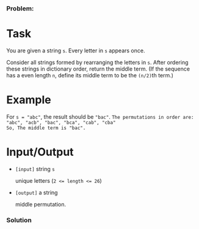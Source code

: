 ### Problem:
<h1 id="task">Task</h1>
<p> You are given a string <code>s</code>. Every letter in <code>s</code> appears once. </p>
<p> Consider all strings formed by rearranging the letters in <code>s</code>. After ordering these strings in dictionary order, return the middle term. (If the sequence has a even length <code>n</code>, define its middle term to be the <code>(n/2)</code>th term.)</p>
<h1 id="example">Example</h1>
<p> For <code>s = &quot;abc&quot;</code>, the result should be <code>&quot;bac&quot;</code>.
<code>The permutations in order are:
&quot;abc&quot;, &quot;acb&quot;, &quot;bac&quot;, &quot;bca&quot;, &quot;cab&quot;, &quot;cba&quot;
So, The middle term is &quot;bac&quot;.</code></p>
<h1 id="inputoutput">Input/Output</h1>
<ul>
<li><p><code>[input]</code> string <code>s</code></p>
<p>unique letters (<code>2 &lt;= length &lt;= 26</code>)</p>
</li>
<li><p><code>[output]</code> a string</p>
<p>middle permutation.</p>
</li>
</ul>

### Solution